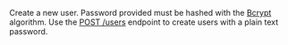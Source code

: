 Create a new user.
Password provided must be hashed with the [Bcrypt](https://en.wikipedia.org/wiki/Bcrypt) algorithm.
Use the [POST /users](https://appwrite.io/docs/server/users#usersCreate) endpoint to create users with a plain text password.
